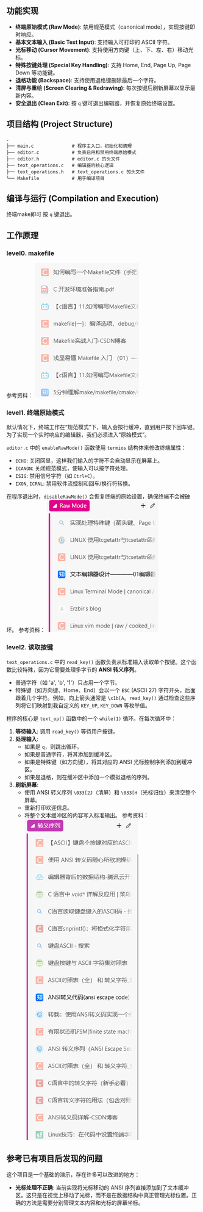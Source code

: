 ## 功能实现 

*   **终端原始模式 (Raw Mode)**: 禁用规范模式（canonical mode），实现按键即时响应。
*   **基本文本输入 (Basic Text Input)**: 支持输入可打印的 ASCII 字符。
*   **光标移动 (Cursor Movement)**: 支持使用方向键（上、下、左、右）移动光标。
*   **特殊按键处理 (Special Key Handling)**: 支持 Home, End, Page Up, Page Down 等功能键。
*   **退格功能 (Backspace)**: 支持使用退格键删除最后一个字符。
*   **清屏与重绘 (Screen Clearing & Redrawing)**: 每次按键后刷新屏幕以显示最新内容。
*   **安全退出 (Clean Exit)**: 按 `q` 键可退出编辑器，并恢复原始终端设置。

## 项目结构 (Project Structure)

```
.
├── main.c              # 程序主入口，初始化和清理
├── editor.c            # 负责启用和禁用终端原始模式
├── editor.h            # editor.c 的头文件
├── text_operations.c   # 编辑器的核心逻辑
├── text_operations.h   # text_operations.c 的头文件
└── Makefile            # 用于编译项目
```

## 编译与运行 (Compilation and Execution)
终端make即可
按 `q` 键退出。

## 工作原理 

### level0. makefile
参考资料：
![alt text](image.png)

### level1. 终端原始模式 

默认情况下，终端工作在“规范模式”下，输入会按行缓冲，直到用户按下回车键。为了实现一个实时响应的编辑器，我们必须进入“原始模式”。

`editor.c` 中的 `enableRawMode()` 函数使用 `termios` 结构体来修改终端属性：
- `ECHO`: 关闭回显，这样我们输入的字符不会自动显示在屏幕上。
- `ICANON`: 关闭规范模式，使输入可以按字符处理。
- `ISIG`: 禁用信号字符（如 `Ctrl+C`）。
- `IXON`, `ICRNL`: 禁用软件流控制和回车/换行符转换。

在程序退出时，`disableRawMode()` 会恢复终端的原始设置，确保终端不会被破坏。
参考资料：
![alt text](image-1.png)

### level2. 读取按键 

`text_operations.c` 中的 `read_key()` 函数负责从标准输入读取单个按键。这个函数比较特殊，因为它需要处理多字节的 **ANSI 转义序列**。

- 普通字符（如 'a', 'b', '1'）只占用一个字节。
- 特殊键（如方向键、Home、End）会以一个 `ESC` (ASCII 27) 字符开头，后面跟着几个字符。例如，向上箭头通常是 `\x1b[A`。`read_key()` 通过检查这些序列将它们映射到我自定义的 `KEY_UP`, `KEY_DOWN` 等枚举值。



程序的核心是 `text_op()` 函数中的一个 `while(1)` 循环。在每次循环中：
1.  **等待输入**: 调用 `read_key()` 等待用户按键。
2.  **处理输入**:
    *   如果是 `q`，则跳出循环。
    *   如果是普通字符，将其添加到缓冲区。
    *   如果是特殊键（如方向键），将其对应的 ANSI 光标控制序列添加到缓冲区。
    *   如果是退格，则在缓冲区中添加一个模拟退格的序列。
3.  **刷新屏幕**:
    *   使用 ANSI 转义序列 `\033[2J`（清屏）和 `\033[H`（光标归位）来清空整个屏幕。
    *   重新打印欢迎信息。
    *   将整个文本缓冲区的内容写入标准输出。
参考资料：
![alt text](image-2.png)


## 参考已有项目后发现的问题


这个项目是一个基础的演示，存在许多可以改进的地方：

*   **光标处理不正确**: 当前实现将光标移动的 ANSI 序列直接添加到了文本缓冲区。这只是在视觉上移动了光标，而不是在数据结构中真正管理光标位置。正确的方法是需要分别管理文本内容和光标的屏幕坐标。


